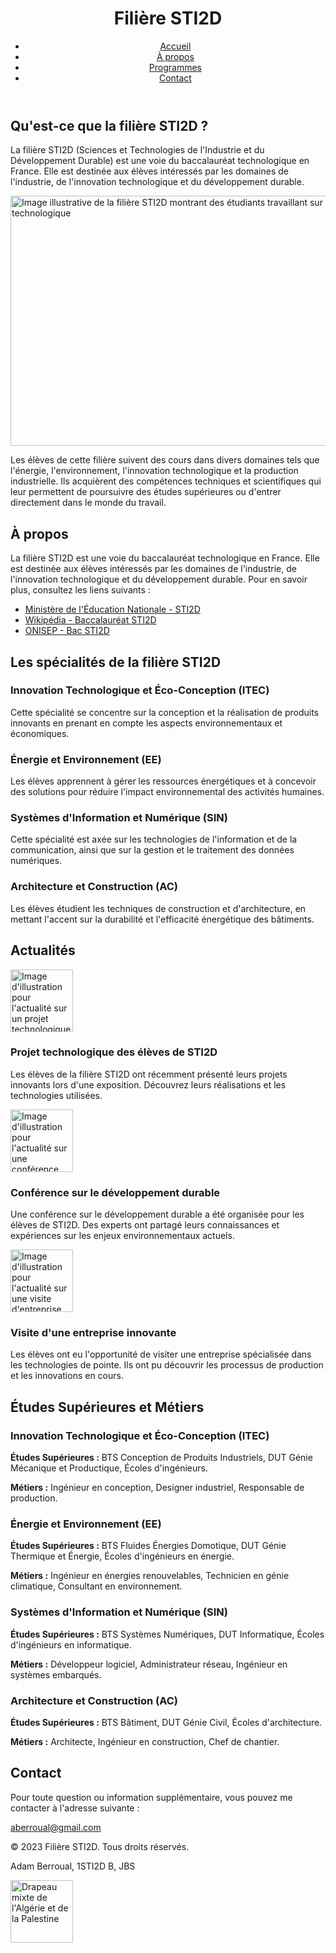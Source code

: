 <!DOCTYPE html>
<html lang="fr">
<head>
  <meta charset="utf-8"/>
  <meta content="width=device-width, initial-scale=1.0" name="viewport"/>
</head>
<body class="font-roboto bg-gray-100">
  <header class="bg-blue-600 text-white p-4">
    <div class="container mx-auto flex justify-between items-center">
      <h1 class="text-2xl font-bold">Filière STI2D</h1>
      <nav>
        <ul class="flex space-x-4">
          <li><a class="hover:underline" href="#">Accueil</a></li>
          <li><a class="hover:underline" href="#about">À propos</a></li>
          <li><a class="hover:underline" href="#programmes">Programmes</a></li>
          <li><a class="hover:underline" href="#contact">Contact</a></li>
        </ul>
      </nav>
    </div>
  </header>
  <main class="container mx-auto p-4">
    <section class="bg-white p-6 rounded-lg shadow-lg mb-6">
      <h2 class="text-xl font-bold mb-4">Qu'est-ce que la filière STI2D ?</h2>
      <p class="mb-4">
        La filière STI2D (Sciences et Technologies de l'Industrie et du Développement Durable) est une voie du baccalauréat technologique en France. Elle est destinée aux élèves intéressés par les domaines de l'industrie, de l'innovation technologique et du développement durable.
      </p>
      <img alt="Image illustrative de la filière STI2D montrant des étudiants travaillant sur un projet technologique" class="w-full rounded-lg mb-4" height="400" src="https://storage.googleapis.com/a1aa/image/KsaqvP6V99S4-KkUfgiHSgehaitGk89Q2aKvCviPYiI.jpg" width="600"/>
      <p>
        Les élèves de cette filière suivent des cours dans divers domaines tels que l'énergie, l'environnement, l'innovation technologique et la production industrielle. Ils acquièrent des compétences techniques et scientifiques qui leur permettent de poursuivre des études supérieures ou d'entrer directement dans le monde du travail.
      </p>
    </section>
    <section id="about" class="bg-white p-6 rounded-lg shadow-lg mb-6">
      <h2 class="text-xl font-bold mb-4">À propos</h2>
      <p class="mb-4">
        La filière STI2D est une voie du baccalauréat technologique en France. Elle est destinée aux élèves intéressés par les domaines de l'industrie, de l'innovation technologique et du développement durable. Pour en savoir plus, consultez les liens suivants :
      </p>
      <ul class="list-disc list-inside mb-4">
        <li><a class="text-blue-600 hover:underline" href="https://www.education.gouv.fr/sti2d-sciences-et-technologies-de-l-industrie-et-du-developpement-durable-10755" target="_blank">Ministère de l'Éducation Nationale - STI2D</a></li>
        <li><a class="text-blue-600 hover:underline" href="https://fr.wikipedia.org/wiki/Baccalaur%C3%A9at_scientifique_et_technologique_de_l%27industrie_et_du_d%C3%A9veloppement_durable" target="_blank">Wikipédia - Baccalauréat STI2D</a></li>
        <li><a class="text-blue-600 hover:underline" href="https://www.onisep.fr/Ressources/Univers-Formation/Formations/Lycees/bac-sti2d-sciences-et-technologies-de-l-industrie-et-du-developpement-durable" target="_blank">ONISEP - Bac STI2D</a></li>
      </ul>
    </section>
    <section id="programmes" class="bg-white p-6 rounded-lg shadow-lg mb-6">
      <h2 class="text-xl font-bold mb-4">Les spécialités de la filière STI2D</h2>
      <div class="grid grid-cols-1 md:grid-cols-2 gap-4">
        <div class="bg-gray-100 p-4 rounded-lg">
          <h3 class="text-lg font-bold mb-2">Innovation Technologique et Éco-Conception (ITEC)</h3>
          <p>Cette spécialité se concentre sur la conception et la réalisation de produits innovants en prenant en compte les aspects environnementaux et économiques.</p>
        </div>
        <div class="bg-gray-100 p-4 rounded-lg">
          <h3 class="text-lg font-bold mb-2">Énergie et Environnement (EE)</h3>
          <p>Les élèves apprennent à gérer les ressources énergétiques et à concevoir des solutions pour réduire l'impact environnemental des activités humaines.</p>
        </div>
        <div class="bg-gray-100 p-4 rounded-lg">
          <h3 class="text-lg font-bold mb-2">Systèmes d'Information et Numérique (SIN)</h3>
          <p>Cette spécialité est axée sur les technologies de l'information et de la communication, ainsi que sur la gestion et le traitement des données numériques.</p>
        </div>
        <div class="bg-gray-100 p-4 rounded-lg">
          <h3 class="text-lg font-bold mb-2">Architecture et Construction (AC)</h3>
          <p>Les élèves étudient les techniques de construction et d'architecture, en mettant l'accent sur la durabilité et l'efficacité énergétique des bâtiments.</p>
        </div>
      </div>
    </section>
    <section class="bg-white p-6 rounded-lg shadow-lg mb-6">
      <h2 class="text-xl font-bold mb-4">Actualités</h2>
      <div class="space-y-4">
        <div class="bg-gray-100 p-4 rounded-lg flex items-center">
          <img alt="Image d'illustration pour l'actualité sur un projet technologique" class="w-24 h-24 rounded-lg mr-4" height="100" src="https://storage.googleapis.com/a1aa/image/Ia2J03nSY1cIEyVQD3UW8P6DRFveSLaB1Rw7uzJwCIA.jpg" width="100"/>
          <div>
            <h3 class="text-lg font-bold">Projet technologique des élèves de STI2D</h3>
            <p>Les élèves de la filière STI2D ont récemment présenté leurs projets innovants lors d'une exposition. Découvrez leurs réalisations et les technologies utilisées.</p>
          </div>
        </div>
        <div class="bg-gray-100 p-4 rounded-lg flex items-center">
          <img alt="Image d'illustration pour l'actualité sur une conférence sur le développement durable" class="w-24 h-24 rounded-lg mr-4" height="100" src="https://storage.googleapis.com/a1aa/image/BcB6T8Fu8JhxRJvaAIWK5SDcDvr2fCUFLBLrXbMfT7s.jpg" width="100"/>
          <div>
            <h3 class="text-lg font-bold">Conférence sur le développement durable</h3>
            <p>Une conférence sur le développement durable a été organisée pour les élèves de STI2D. Des experts ont partagé leurs connaissances et expériences sur les enjeux environnementaux actuels.</p>
          </div>
        </div>
        <div class="bg-gray-100 p-4 rounded-lg flex items-center">
          <img alt="Image d'illustration pour l'actualité sur une visite d'entreprise" class="w-24 h-24 rounded-lg mr-4" height="100" src="https://storage.googleapis.com/a1aa/image/OEbBvdfG9h46erEIIyk9ceGND4lsjBLDQt4KeC7jIsY.jpg" width="100"/>
          <div>
            <h3 class="text-lg font-bold">Visite d'une entreprise innovante</h3>
            <p>Les élèves ont eu l'opportunité de visiter une entreprise spécialisée dans les technologies de pointe. Ils ont pu découvrir les processus de production et les innovations en cours.</p>
          </div>
        </div>
      </div>
    </section>
    <section id="programmes" class="bg-white p-6 rounded-lg shadow-lg mb-6">
      <h2 class="text-xl font-bold mb-4">Études Supérieures et Métiers</h2>
      <div class="space-y-4">
        <div class="bg-gray-100 p-4 rounded-lg">
          <h3 class="text-lg font-bold mb-2">Innovation Technologique et Éco-Conception (ITEC)</h3>
          <p class="mb-2"><strong>Études Supérieures :</strong> BTS Conception de Produits Industriels, DUT Génie Mécanique et Productique, Écoles d'ingénieurs.</p>
          <p><strong>Métiers :</strong> Ingénieur en conception, Designer industriel, Responsable de production.</p>
        </div>
        <div class="bg-gray-100 p-4 rounded-lg">
          <h3 class="text-lg font-bold mb-2">Énergie et Environnement (EE)</h3>
          <p class="mb-2"><strong>Études Supérieures :</strong> BTS Fluides Énergies Domotique, DUT Génie Thermique et Énergie, Écoles d'ingénieurs en énergie.</p>
          <p><strong>Métiers :</strong> Ingénieur en énergies renouvelables, Technicien en génie climatique, Consultant en environnement.</p>
        </div>
        <div class="bg-gray-100 p-4 rounded-lg">
          <h3 class="text-lg font-bold mb-2">Systèmes d'Information et Numérique (SIN)</h3>
          <p class="mb-2"><strong>Études Supérieures :</strong> BTS Systèmes Numériques, DUT Informatique, Écoles d'ingénieurs en informatique.</p>
          <p><strong>Métiers :</strong> Développeur logiciel, Administrateur réseau, Ingénieur en systèmes embarqués.</p>
        </div>
        <div class="bg-gray-100 p-4 rounded-lg">
          <h3 class="text-lg font-bold mb-2">Architecture et Construction (AC)</h3>
          <p class="mb-2"><strong>Études Supérieures :</strong> BTS Bâtiment, DUT Génie Civil, Écoles d'architecture.</p>
          <p><strong>Métiers :</strong> Architecte, Ingénieur en construction, Chef de chantier.</p>
        </div>
      </div>
    </section>
    <section id="contact" class="bg-white p-6 rounded-lg shadow-lg mb-6">
      <h2 class="text-xl font-bold mb-4">Contact</h2>
      <p>Pour toute question ou information supplémentaire, vous pouvez me contacter à l'adresse suivante :</p>
      <p class="text-blue-600"><a class="hover:underline" href="mailto:aberroual@gmail.com">aberroual@gmail.com</a></p>
    </section>
  </main>
  <footer class="bg-blue-600 text-white p-4 mt-6">
    <div class="container mx-auto text-center">
      <p>© 2023 Filière STI2D. Tous droits réservés.</p>
      <p>Adam Berroual, 1STI2D B, JBS</p>
      <img alt="Drapeau mixte de l'Algérie et de la Palestine" class="mx-auto mt-4" height="100" src="https://storage.googleapis.com/a1aa/image/q3Gilggmlx0ixr22WyjQvkD35MjlnUhfbRuQBu0vngQ.jpg" width="100"/>
